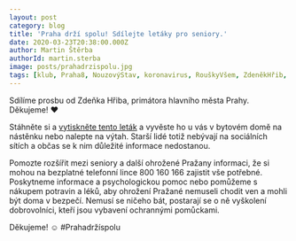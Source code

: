 ```yaml
---
layout: post
category: blog
title: 'Praha drží spolu! Sdílejte letáky pro seniory.'
date: 2020-03-23T20:38:00.000Z
author: Martin Štěrba
authorId: martin.sterba
image: posts/prahadrzispolu.jpg
tags: [klub, Praha8, NouzovýStav, koronavirus, RouškyVšem, ZdeněkHřib, Magistrát]
---
```


Sdílíme prosbu od Zdeňka Hřiba, primátora hlavního města Prahy. Děkujeme! ❤️

Stáhněte si a [vytiskněte tento leták](https://bit.ly/Prahadrzispolu) a vyvěste ho u vás v bytovém domě na nástěnku nebo nalepte na výtah. Starší lidé totiž nebývají na sociálních sítích a občas se k nim důležité informace nedostanou.

Pomozte rozšířit mezi seniory a další ohrožené Pražany informaci, že si mohou na bezplatné telefonní lince 800 160 166 zajistit vše potřebné. Poskytneme informace a psychologickou pomoc nebo pomůžeme s nákupem potravin a léků, aby ohrožení Pražané nemuseli chodit ven a mohli být doma v bezpečí. Nemusí se ničeho bát, postarají se o ně vyškolení dobrovolníci, kteří jsou vybavení ochrannými pomůckami.

Děkujeme! ☺️
#Prahadržíspolu

